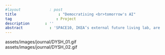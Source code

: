 ```yaml
---
#layout             : post
title                   : "Democratising <br>tomorrow's AI"
tag                    : Project
description       : ''
abstract            : 'SPACE10, IKEA’s external future living lab, are curious to learn how the many people feel about Artificial Intelligence. We helped SPACE10 launch a worldwide survey called <a class="normlink" href="http://doyouspeakhuman.com/" target="blank">Do You Speak Human?</a> Photo: Adrià Goula/Ikea '
---
```

<div data-name="image">assets/images/journal/DYSH_01.gif</div>
<div data-name="image">assets/images/journal/DYSH_02.gif</div>
